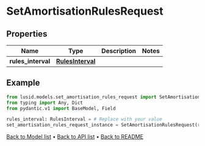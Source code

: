 # SetAmortisationRulesRequest

## Properties
Name | Type | Description | Notes
------------ | ------------- | ------------- | -------------
**rules_interval** | [**RulesInterval**](RulesInterval.md) |  | 
## Example

```python
from lusid.models.set_amortisation_rules_request import SetAmortisationRulesRequest
from typing import Any, Dict
from pydantic.v1 import BaseModel, Field

rules_interval: RulesInterval = # Replace with your value
set_amortisation_rules_request_instance = SetAmortisationRulesRequest(rules_interval=rules_interval)

```

[Back to Model list](../README.md#documentation-for-models) &#8226; [Back to API list](../README.md#documentation-for-api-endpoints) &#8226; [Back to README](../README.md)

